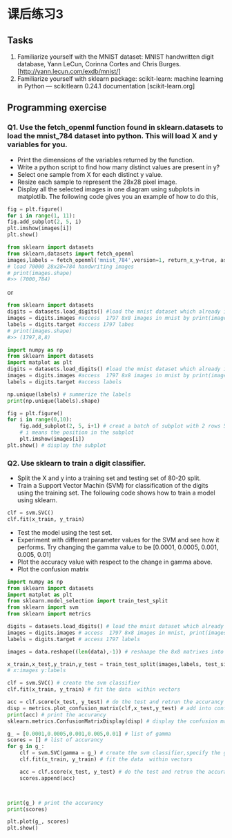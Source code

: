 # 课后练习3
## Tasks
1. Familiarize yourself with the MNIST dataset: MNIST handwritten digit database, Yann LeCun, Corinna Cortes and Chris Burges. [http://yann.lecun.com/exdb/mnist/]  
2. Familiarize yourself with sklearn package: scikit-learn: machine learning in Python — scikitlearn 0.24.1 documentation [scikit-learn.org]  

## Programming exercise
### Q1. Use the fetch_openml function found in sklearn.datasets to load the mnist_784 dataset into python. This will load X and y variables for you.
- Print the dimensions of the variables returned by the function.
- Write a python script to find how many distinct values are present in y?
- Select one sample from X for each distinct y value.
- Resize each sample to represent the 28x28 pixel image.
- Display all the selected images in one diagram using subplots in matplotlib. The following
code gives you an example of how to do this,
```Python
fig = plt.figure()
for i in range(1, 11):
fig.add_subplot(2, 5, i)
plt.imshow(images[i])
plt.show()
```
```Python
from sklearn import datasets
from sklearn,datasets import fetch_openml
images,labels = fetch_openml('mnist_784',version=1, return_x_y=true, as_frame=false)
# load 70000 28x28=784 handwriting images
# print(images.shape)
#>> (7000,784)
```
or 
```Python
from sklearn import datasets
digits = datasets.load_digits() #load the mnist dataset which already in sklearn
images = digits.images #access  1797 8x8 images in mnist by print(images.shape)
labels = digits.target #access 1797 labes 
# print(images.shape)
#>> (1797,8,8)
```
```Python
import numpy as np
from sklearn import datasets
import matplot as plt
digits = datasets.load_digits() #load the mnist dataset which already in sklearn
images = digits.images #access  1797 8x8 images in mnist by print(images.shape)
labels = digits.target #access labels

np.unique(labels) # summerize the labels
print(np.unique(labels).shape)

fig = plt.figure()
for i in range(0,10):
    fig.add_subplot(2, 5, i+1) # creat a batch of subplot with 2 rows 5 columns
    # i means the position in the subplot
    plt.imshow(images[i])
plt.show() # display the subplot
```
### Q2. Use sklearn to train a digit classifier.
- Split the X and y into a training set and testing set of 80-20 split.
- Train a Support Vector Machin (SVM) for classification of the digits using the training set.
The following code shows how to train a model using sklearn.
```Python
clf = svm.SVC()
clf.fit(x_train, y_train)
```
- Test the model using the test set.
- Experiment with different parameter values for the SVM and see how it performs. Try
changing the gamma value to be [0.0001, 0.0005, 0.001, 0.005, 0.01]
- Plot the accuracy value with respect to the change in gamma above.
- Plot the confusion matrix
```Python
import numpy as np
from sklearn import datasets
import matplot as plt
from sklearn.model_selection import train_test_split
from sklearn import svm
from sklearn import metrics

digits = datasets.load_digits() # load the mnist dataset which already in sklearn
images = digits.images # access  1797 8x8 images in mnist, print(images.shape)
labels = digits.target # access 1797 labels

images = data.reshape((len(data),-1)) # reshaape the 8x8 matrixes into 64x1 vectors

x_train,x_test,y_train,y_test = train_test_split(images,labels, test_size = 0.2, shuffle = false) # 20% will be test set
# x:images y:labels

clf = svm.SVC() # create the svm classifier
clf.fit(x_train, y_train) # fit the data  within vectors

acc = clf.score(x_test, y_test) # do the test and retrun the accurancy
disp = metrics.plot_confusion_matrix(clf,x_test,y_test) # add into confusion matrix
print(acc) # print the accurancy
sklearn.metrics.ConfusionMatrixDisplay(disp) # display the confusion matrix

g_ = [0.0001,0.0005,0.001,0.005,0.01] # list of gamma
scores = [] # list of accurancy
for g in g_:
    clf = svm.SVC(gamma = g_) # create the svm classifier,specify the gamma
    clf.fit(x_train, y_train) # fit the data  within vectors

    acc = clf.score(x_test, y_test) # do the test and retrun the accurancy
    scores.append(acc)



print(g_) # print the accurancy
print(scores)

plt.plot(g_, scores)
plt.show()  
```



```
